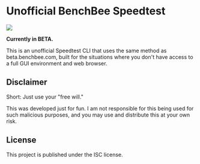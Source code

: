 # Unofficial BenchBee Speedtest

![](https://i.imgur.com/P3UxSQe.png)

**Currently in BETA.**

This is an unofficial Speedtest CLI that uses the same method as beta.benchbee.com, built for the situations where you don't have access to a full GUI environment and web browser.

## Disclaimer

Short: Just use your "free will."

This was developed just for fun. I am not responsible for this being used for such malicious purposes, and you may use and distribute this at your own risk.

## License

This project is published under the ISC license.
